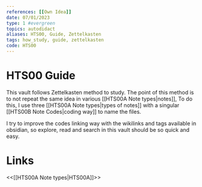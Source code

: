 ```yaml
---
references: [[Own Idea]]
date: 07/01/2023
type: 1 #evergreen
topics: autodidact
aliases: HTS00, Guide, Zettelkasten
tags: how_study, guide, zettelkasten
code: HTS00
---
```

# HTS00 Guide

This vault follows Zettelkasten method to study. The point of this method is to not repeat the same idea in various [[HTS00A Note types|notes]], To do this, I use three [[HTS00A Note types|types of notes]] with a singular [[HTS00B Note Codes|coding way]] to name the files. 

I try to improve the codes linking way with the wikilinks and tags available in obsidian, so explore, read and search in this vault should be so quick and easy.

# Links
<<[[HTS00A Note types|HTS00A]]>>